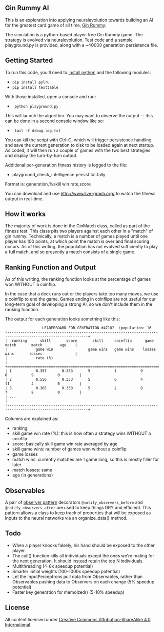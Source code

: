 ## Gin Rummy AI

This is an exploration into applying neuralevolution towards building an AI for
the greatest card game of all time, [Gin Rummy](https://en.wikipedia.org/wiki/Gin_rummy).

The simulation is a python-based player-free Gin Rummy game. The strategy is
evolved via neuralevolution. Test code and a sample playground.py is provided,
along with a ~40000 generation persistence file.

## Getting Started

To run this code, you'll need to [install python](https://www.python.org/downloads/) and the following modules:

* `pip install pylru`
* `pip install texttable`

With those installed, open a console and run:

* ` python playground.py`

This will launch the algorithm. You may want to observe the output -- this can be done in a second console window like so:

* ` tail -f debug.log.txt`

You can kill the script with Ctrl-C, which will trigger persistence handling and save the current generation to disk to be loaded again at next startup. As coded, it will then run a couple of games with the two best strategies and display the turn-by-turn output.

Additional per-generation fitness history is logged to the file:
* playground_check_intelligence.persist.txt.tally

Format is: generation,%skill win rate,score

You can download and use http://www.live-graph.org/ to watch the fitness output in real-time.

## How it works

The majority of work is done in the GinMatch class, called as part of the fitness test. This class pits two players against each other in a "match" of gin rummy. Technically, a match is a number of games played until one player has 100 points, at which point the match is over and final scoring occurs. As of this writing, the population has not evolved sufficiently to play a full match, and so presently a match consists of a single game.

## Ranking Function and Output

As of this writing, the ranking function looks at the percentage of games won WITHOUT a coinflip.

In the case that a deck runs out or the players take too many moves, we use a coinflip to end the game. Games ending in coinflips are not useful for our long-term goal of developing a strong AI, so we don't include them in the ranking function.

The output for each generation looks something like this:

                     LEADERBOARD FOR GENERATION #47182  (population: 16
    +-----------------------------------------------------------------------------------------------------------+
    |  ranking      skill       score       skill     coinflip      game        match       match        age    |
    |             game win                game wins   game wins    losses       wins       losses               |
    |             rate (%)                                                                                      |
    +===========================================================================================================+
    | 1           0.357       0.333       5           1           9           6           9           0         |
    | 2           0.556       0.333       5           6           4           11          4           0         |
    | 3           0.385       0.333       5           2           8           7           8           0         |
    | ...                                                                                                       |
    +-----------------------------------------------------------------------------------------------------------+

Columns are explained as:
* ranking
* skill game win rate (%): this is how often a strategy wins WITHOUT a coinflip
* score: basically skill game win rate averaged by age
* skill game wins: number of games won without a coinflip
* game losses
* match wins: currently matches are 1 game long, so this is mostly filler for later
* match losses: same
* age (in generations)

## Observables

A pair of [observer pattern](https://en.wikipedia.org/wiki/Observer_pattern) decorators `@notify_observers_before` and `@notify_observers_after` are used to keep things DRY and efficient. This pattern allows a class to keep track of properties that will be exposed as inputs to the neural networks via an organize_data() method.

## Todo
* When a player knocks falsely, his hand should be exposed to the other player.
* The cull() function kills all individuals except the ones we're mating for the next generation. It should instead retain the top N individuals.
* Multithreading (4-8x speedup potential)
* Smarter initial weights (100-1000x speedup potential)
* Let the InputPerceptrons pull data from Observables, rather than Observables pushing data to Observers on each change (5% speedup potential)
* Faster key generation for memoized() (5-10% speedup)


## License
All content licensed under [Creative Commons Attribution-ShareAlike 4.0 International](http://creativecommons.org/licenses/by-sa/4.0/).
